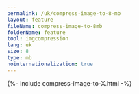 ```yaml
---
permalink: /uk/compress-image-to-8-mb
layout: feature
fileName: compress-image-to-8mb
folderName: feature
tool: imgcompression
lang: uk
size: 8
type: mb
nointernationalization: true
---
```

{%- include compress-image-to-X.html -%}       
